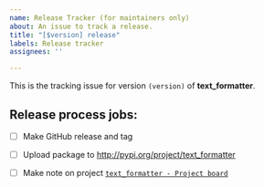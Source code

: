 ```yaml
---
name: Release Tracker (for maintainers only)
about: An issue to track a release.
title: "[$version] release"
labels: Release tracker
assignees: ''

---
```


This is the tracking issue for version `(version)` of **text\_formatter**.

## Release process jobs:

- [ ] Make GitHub release and tag
- [ ] Upload package to http://pypi.org/project/text_formatter
- [ ] Make note on project [`text_formatter - Project board`](https://github.com/users/DiddiLeija/projects/4#column-14845989)


<!----------------------------
Good titles for these issues:

"[$version] release"
"[$due date] release"
------------------------------>
